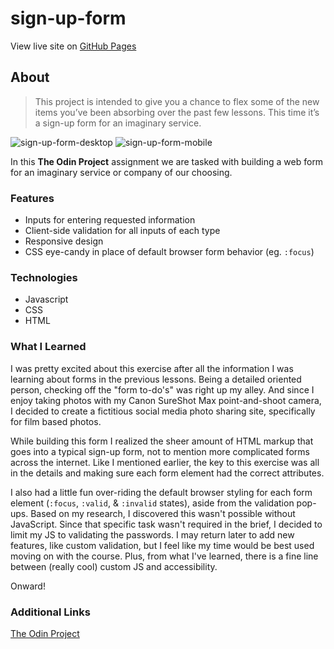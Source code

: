 # sign-up-form

View live site on [GitHub Pages](https://lucashogg.github.io/sign-up-form/)

## About

> This project is intended to give you a chance to flex some of the new items you’ve been absorbing over the past few lessons. This time it’s a sign-up form for an imaginary service.

![sign-up-form-desktop](https://github.com/lucashogg/sign-up-form/assets/73367876/844c8878-d285-4e71-b4c6-773d6b17a247)
![sign-up-form-mobile](https://github.com/lucashogg/sign-up-form/assets/73367876/c4b87134-ec6f-4940-8679-d64c50d5e228)

In this **The Odin Project** assignment we are tasked with building a web form for an imaginary service or company of our choosing.

### Features

- Inputs for entering requested information
- Client-side validation for all inputs of each type
- Responsive design
- CSS eye-candy in place of default browser form behavior (eg. `:focus`)

### Technologies

-   Javascript
-   CSS
-   HTML

### What I Learned

I was pretty excited about this exercise after all the information I was learning about forms in the previous lessons. Being a detailed oriented person, checking off the "form to-do's" was right up my alley. And since I enjoy taking photos with my Canon SureShot Max point-and-shoot camera, I decided to create a fictitious social media photo sharing site, specifically for film based photos.

While building this form I realized the sheer amount of HTML markup that goes into a typical sign-up form, not to mention more complicated forms across the internet. Like I mentioned earlier, the key to this exercise was all in the details and making sure each form element had the correct attributes.

I also had a little fun over-riding the default browser styling for each form element (`:focus`, `:valid`, & `:invalid` states), aside from the validation pop-ups. Based on my research, I discovered this wasn't possible without JavaScript. Since that specific task wasn't required in the brief, I decided to limit my JS to validating the passwords. I may return later to add new features, like custom validation, but I feel like my time would be best used moving on with the course. Plus, from what I've learned, there is a fine line between (really cool) custom JS and accessibility.

Onward!

### Additional Links

[The Odin Project](https://www.theodinproject.com/)

